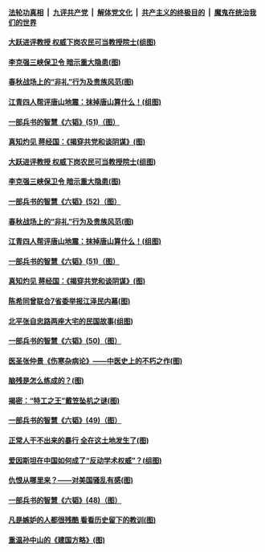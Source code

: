 

####  [法轮功真相](../../../../basic/blob/master/README.md?t=06141431) &nbsp;|&nbsp; [九评共产党](../../../../9ping.md/blob/master/README.md?t=06141431) &nbsp;|&nbsp; [解体党文化](../../../../jtdwh.md/blob/master/README.md?t=06141431)  &nbsp;|&nbsp; [共产主义的终极目的](../../../../gczydzjmd.md/blob/master/README.md?t=06141431) &nbsp;|&nbsp; [魔鬼在统治我们的世界](../../../../mgztzwmdsj.md/blob/master/README.md?t=06141431) 

#### [大跃进评教授 权威下岗农民可当教授院士(组图)](../pages/p6/936114.md?t=06141431) 

#### [李克强三峡保卫令 暗示重大隐患(图)](../pages/p6/936488.md?t=06141431) 

#### [春秋战场上的“非礼”行为及贵族风范(图)](../pages/p6/934478.md?t=06141431) 

#### [江青四人帮评唐山地震：抹掉唐山算什么！(组图)](../pages/p6/935987.md?t=06141431) 

#### [一部兵书的智慧《六韬》(51)（图）](../pages/p6/931142.md?t=06141431) 

#### [真知灼见 蒋经国：《揭穿共党和谈阴谋》(图)](../pages/p6/934950.md?t=06141431) 

#### [大跃进评教授 权威下岗农民可当教授院士(组图)](../pages/p6/936114.md?t=06141431) 

#### [李克强三峡保卫令 暗示重大隐患(图)](../pages/p6/936488.md?t=06141431) 

#### [一部兵书的智慧《六韬》(52)（图）](../pages/p6/931144.md?t=06141431) 

#### [春秋战场上的“非礼”行为及贵族风范(图)](../pages/p6/934478.md?t=06141431) 

#### [江青四人帮评唐山地震：抹掉唐山算什么！(组图)](../pages/p6/935987.md?t=06141431) 

#### [一部兵书的智慧《六韬》(51)（图）](../pages/p6/931142.md?t=06141431) 

#### [真知灼见 蒋经国：《揭穿共党和谈阴谋》(图)](../pages/p6/934950.md?t=06141431) 

#### [陈希同曾联合7省委举报江泽民内幕(图)](../pages/p6/934251.md?t=06141431) 

#### [北平张自忠路两座大宅的民国故事(组图)](../pages/p6/935701.md?t=06141431) 

#### [一部兵书的智慧《六韬》(50)（图）](../pages/p6/931141.md?t=06141431) 

#### [医圣张仲景《伤寒杂病论》——中医史上的不朽之作(图)](../pages/p6/935700.md?t=06141431) 

#### [脑残是怎么练成的？(图)](../pages/p6/935825.md?t=06141431) 

#### [揭密：“特工之王”戴笠坠机之谜(图)](../pages/p6/934061.md?t=06141431) 

#### [一部兵书的智慧《六韬》(49)（图）](../pages/p6/931137.md?t=06141431) 

#### [正常人干不出来的暴行 全在这土地发生了(图)](../pages/p6/935545.md?t=06141431) 

#### [爱因斯坦在中国如何成了“反动学术权威”？(组图)](../pages/p6/935484.md?t=06141431) 

#### [仇恨从哪里来？——对美国骚乱有感(图)](../pages/p6/936052.md?t=06141431) 

#### [一部兵书的智慧《六韬》(48)（图）](../pages/p6/931127.md?t=06141431) 

#### [凡是嫉妒的人都很残酷 看看历史留下的教训(图)](../pages/p6/934493.md?t=06141431) 

#### [重温孙中山的《建国方略》(图)](../pages/p6/935482.md?t=06141431) 

